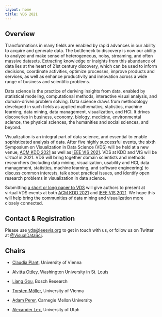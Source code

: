 ```yaml
---
layout: home
title: VDS 2021
---
```


## Overview

Transformations in many fields are enabled by rapid advances in our ability to acquire and generate data. The bottleneck to discovery is now our ability to analyze and make sense of heterogeneous, noisy, streaming, and often massive datasets. Extracting knowledge or insights from this abundance of data lies at the heart of 21st century discovery, which can be used to inform decisions, coordinate activities, optimize processes, improve products and services, as well as enhance productivity and innovation across a wide range of business and scientific problems.

Data science is the practice of deriving insights from data, enabled by statistical modeling, computational methods, interactive visual analysis, and domain-driven problem solving. Data science draws from methodology developed in such fields as applied mathematics, statistics, machine learning, data mining, data management, visualization, and HCI. It drives discoveries in business, economy, biology, medicine, environmental science, the physical sciences, the humanities and social sciences, and beyond.

Visualization is an integral part of data science, and essential to enable sophisticated analysis of data. After five highly successful events, the sixth Symposium on Visualization in Data Science (VDS) will be held at a new venue, [ACM KDD 2021](https://www.kdd.org/kdd2021/) as well as [IEEE VIS 2021](http://ieeevis.org/year/2021/welcome). VDS at KDD and VIS will be *virtual* in 2021.  VDS will bring together domain scientists and methods researchers (including data mining, visualization, usability and HCI, data management, statistics, machine learning, and software engineering) to discuss common interests, talk about practical issues, and identify open research problems in visualization in data science.

Submitting [a short or long paper to VDS](http://www.visualdatascience.org/2021/cfp/) will give authors to present at virtual VDS events at both [ACM KDD 2021](https://www.kdd.org/kdd2021/) and [IEEE VIS 2021](http://ieeevis.org/year/2021/welcome).  We hope this will help bring the communities of data mining and visualization more closely connected.


## Contact & Registration

Please use [vds@ieeevis.org](mailto:vds@ieeevis.org) to get in touch with us, or follow us on Twitter at [@VisualDataSci](https://twitter.com/VisualDataSci).


## Chairs

- [Claudia Plant](https://dm.cs.univie.ac.at/team/person/59835/), University of Vienna

- [Alvitta Ottley](http://visualdata.wustl.edu), Washington University in St. Louis

- [Liang Gou](https://scholar.google.com/citations?user=x3VK0fAAAAAJ&hl=en), Bosch Research

- [Torsten Möller](https://cs.univie.ac.at/Torsten.Möller), University of Vienna

- [Adam Perer](http://perer.org/), Carnegie Mellon University

- [Alexander Lex](http://alexander-lex.net/), University of Utah
